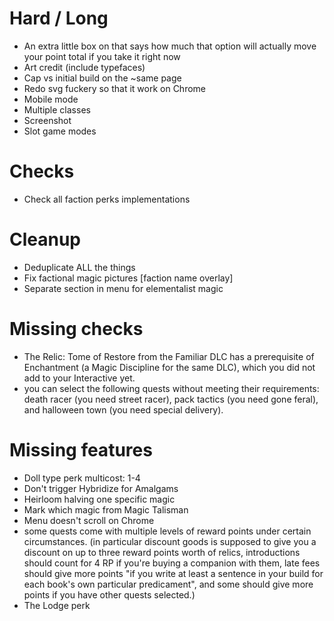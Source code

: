 # Hard / Long
- An extra little box on that says how much that option will actually move your point total if you take it right now
- Art credit (include typefaces)
- Cap vs initial build on the ~same page
- Redo svg fuckery so that it work on Chrome
- Mobile mode
- Multiple classes
- Screenshot
- Slot game modes

# Checks
- Check all faction perks implementations

# Cleanup
- Deduplicate ALL the things
- Fix factional magic pictures [faction name overlay]
- Separate section in menu for elementalist magic

# Missing checks
- The Relic: Tome of Restore from the Familiar DLC has a prerequisite of Enchantment (a Magic Discipline for the same DLC), which you did not add to your Interactive yet.
- you can select the following quests without meeting their requirements: death racer (you need street racer), pack tactics (you need gone feral), and halloween town (you need special delivery).

# Missing features
- Doll type perk multicost: 1-4
- Don't trigger Hybridize for Amalgams
- Heirloom halving one specific magic
- Mark which magic from Magic Talisman
- Menu doesn't scroll on Chrome
- some quests come with multiple levels of reward points under certain circumstances. (in particular discount goods is supposed to give you a discount on up to three reward points worth of relics, introductions should count for 4 RP if you're buying a companion with them, late fees should give more points "if you write at least a sentence in your build for each book's own particular predicament", and some should give more points if you have other quests selected.)
- The Lodge perk
